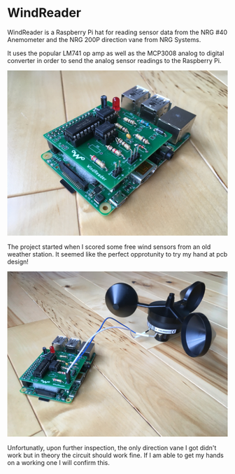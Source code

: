 # WindReader

WindReader is a Raspberry Pi hat for reading sensor data from the NRG #40 Anemometer and the NRG 200P direction vane from NRG Systems. 

It uses the popular LM741 op amp as well as the MCP3008 analog to digital converter in order to send the analog sensor readings 
to the Raspberry Pi.

![Raspberry Pi and WindReader](raspi.jpg)

The project started when I scored some free wind sensors from an old weather station. It seemed like the perfect opprotunity to try 
my hand at pcb design! 

![WindReader and Anemometer](raspi_anemometer.jpg)

Unfortunatly, upon further inspection, the only direction vane I got didn't work but in theory the circuit should work fine. 
If I am able to get my hands on a working one I will confirm this.

